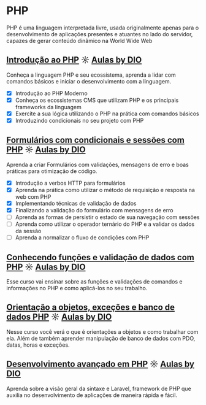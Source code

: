 # PHP
PHP é uma linguagem interpretada livre, usada originalmente apenas para o desenvolvimento de aplicações presentes e atuantes no lado do servidor, capazes de gerar conteúdo dinâmico na World Wide Web

## [Introdução ao PHP](https://github.com/kakanew/DIO_PHP/tree/master/Innovation_Introducao_PHP) ☼ [Aulas by DIO](https://web.digitalinnovation.one/course/introducao-ao-php/learning/e4a95f02-c8b5-4046-a657-335680c984d9?back=/track/sp-tech-desenvolvimento-back-end&bootcamp_id=003a02cc-dbfd-4b5b-afb2-ffdc8e7c2ba4)

Conheça a linguagem PHP e seu ecossistema, aprenda a lidar com comandos básicos e iniciar o desenvolvimento com a linguagem.

- [x] Introdução ao PHP Moderno
- [x] Conheça os ecossistemas CMS que utilizam PHP e os principais frameworks da linguagem
- [x] Exercite a sua lógica utilizando o PHP na prática com comandos básicos
- [x] Introduzindo condicionais no seu projeto com PHP

## [Formulários com condicionais e sessões com PHP](https://github.com/kakanew/DIO_PHP/tree/master/Formulários_condicionais_sessões_PHP) ☼ [Aulas by DIO](https://web.digitalinnovation.one/course/aprenda-a-criar-formularios-com-condicionais-e-sessoes-com-php/learning/9b2be704-24aa-4d08-b612-7ba20d2adebe?back=/track/sp-tech-desenvolvimento-back-end&bootcamp_id=003a02cc-dbfd-4b5b-afb2-ffdc8e7c2ba4)

Aprenda a criar Formulários com validações, mensagens de erro e boas práticas para otimização de código.

- [x] Introdução a verbos HTTP para formulários
- [x] Aprenda na prática como utilizar o método de requisição e resposta na web com PHP
- [x] Implementando técnicas de validação de dados
- [x] Finalizando a validação do formulário com mensagens de erro
- [ ] Aprenda as formas de persistir o estado de sua navegação com sessões
- [ ] Aprenda como utilizar o operador ternário do PHP e a validar os dados da sessão
- [ ] Aprenda a normalizar o fluxo de condições com PHP

## [Conhecendo funções e validação de dados com PHP](#) ☼ [Aulas by DIO](#)

Esse curso vai ensinar sobre as funções e validações de comandos e informações no PHP e como aplicá-los no seu trabalho.

## [Orientação a objetos, exceções e banco de dados PHP](#) ☼ [Aulas by DIO](#)
       
Nesse curso você verá o que é orientações a objetos e como trabalhar com ela. Além de também aprender manipulação de banco de dados com PDO, datas, horas e exceções.
 
## [Desenvolvimento avançado em PHP](#) ☼ [Aulas by DIO](#)

Aprenda sobre a visão geral da sintaxe e Laravel, framework de PHP que auxilia no desenvolvimento de aplicações de maneira rápida e fácil.